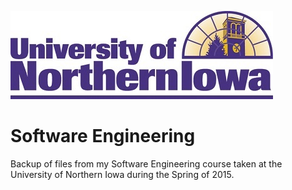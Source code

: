 ![UNI](images/uni-logo.jpg?raw=true)

# Software Engineering
Backup of files from my Software Engineering course taken at the University of Northern Iowa during the Spring of 2015.

